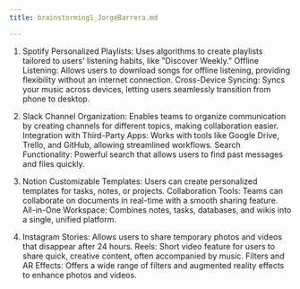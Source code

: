 ```yaml
---
title: brainstorming1_JorgeBarrera.md

---
```


1. Spotify
Personalized Playlists: Uses algorithms to create playlists tailored to users' listening habits, like "Discover Weekly."
Offline Listening: Allows users to download songs for offline listening, providing flexibility without an internet connection.
Cross-Device Syncing: Syncs your music across devices, letting users seamlessly transition from phone to desktop.

2. Slack
Channel Organization: Enables teams to organize communication by creating channels for different topics, making collaboration easier.
Integration with Third-Party Apps: Works with tools like Google Drive, Trello, and GitHub, allowing streamlined workflows.
Search Functionality: Powerful search that allows users to find past messages and files quickly.

3. Notion
Customizable Templates: Users can create personalized templates for tasks, notes, or projects.
Collaboration Tools: Teams can collaborate on documents in real-time with a smooth sharing feature.
All-in-One Workspace: Combines notes, tasks, databases, and wikis into a single, unified platform.

4. Instagram
Stories: Allows users to share temporary photos and videos that disappear after 24 hours.
Reels: Short video feature for users to share quick, creative content, often accompanied by music.
Filters and AR Effects: Offers a wide range of filters and augmented reality effects to enhance photos and videos.
